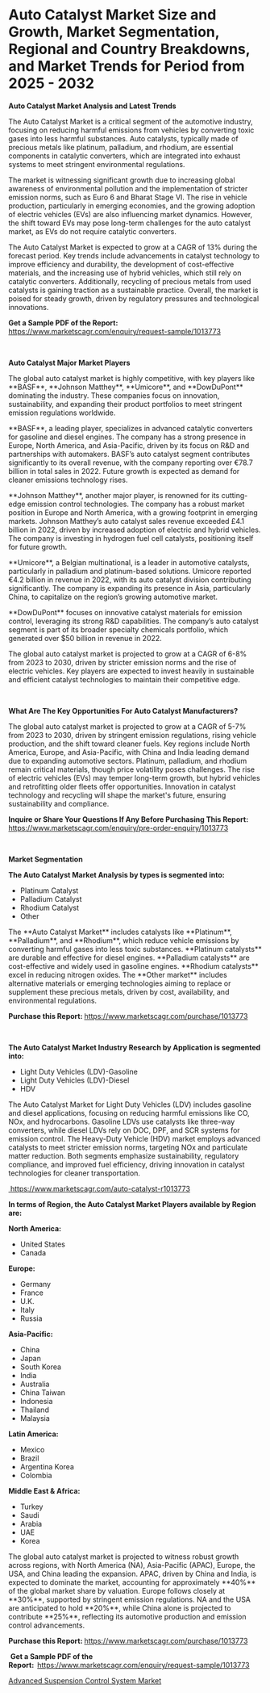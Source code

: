 <p><h1>Auto Catalyst Market Size and Growth, Market Segmentation, Regional and Country Breakdowns, and Market Trends for Period from 2025 -  2032</h1></p><p><strong>Auto Catalyst Market Analysis and Latest Trends</strong></p>
<p><p>The Auto Catalyst Market is a critical segment of the automotive industry, focusing on reducing harmful emissions from vehicles by converting toxic gases into less harmful substances. Auto catalysts, typically made of precious metals like platinum, palladium, and rhodium, are essential components in catalytic converters, which are integrated into exhaust systems to meet stringent environmental regulations.</p><p>The market is witnessing significant growth due to increasing global awareness of environmental pollution and the implementation of stricter emission norms, such as Euro 6 and Bharat Stage VI. The rise in vehicle production, particularly in emerging economies, and the growing adoption of electric vehicles (EVs) are also influencing market dynamics. However, the shift toward EVs may pose long-term challenges for the auto catalyst market, as EVs do not require catalytic converters.</p><p>The Auto Catalyst Market is expected to grow at a CAGR of 13% during the forecast period. Key trends include advancements in catalyst technology to improve efficiency and durability, the development of cost-effective materials, and the increasing use of hybrid vehicles, which still rely on catalytic converters. Additionally, recycling of precious metals from used catalysts is gaining traction as a sustainable practice. Overall, the market is poised for steady growth, driven by regulatory pressures and technological innovations.</p></p>
<p><strong>Get a Sample PDF of the Report:&nbsp;</strong> <a href="https://www.marketscagr.com/enquiry/request-sample/1013773?utm_campaign=1789&utm_medium=2&utm_source=Github&utm_content=ia&utm_term=22012025&utm_id=auto-catalyst">https://www.marketscagr.com/enquiry/request-sample/1013773</a></p>
<p>&nbsp;</p>
<p><strong>Auto Catalyst Major Market Players</strong></p>
<p><p>The global auto catalyst market is highly competitive, with key players like **BASF**, **Johnson Matthey**, **Umicore**, and **DowDuPont** dominating the industry. These companies focus on innovation, sustainability, and expanding their product portfolios to meet stringent emission regulations worldwide.</p><p>**BASF**, a leading player, specializes in advanced catalytic converters for gasoline and diesel engines. The company has a strong presence in Europe, North America, and Asia-Pacific, driven by its focus on R&D and partnerships with automakers. BASF’s auto catalyst segment contributes significantly to its overall revenue, with the company reporting over €78.7 billion in total sales in 2022. Future growth is expected as demand for cleaner emissions technology rises.</p><p>**Johnson Matthey**, another major player, is renowned for its cutting-edge emission control technologies. The company has a robust market position in Europe and North America, with a growing footprint in emerging markets. Johnson Matthey’s auto catalyst sales revenue exceeded £4.1 billion in 2022, driven by increased adoption of electric and hybrid vehicles. The company is investing in hydrogen fuel cell catalysts, positioning itself for future growth.</p><p>**Umicore**, a Belgian multinational, is a leader in automotive catalysts, particularly in palladium and platinum-based solutions. Umicore reported €4.2 billion in revenue in 2022, with its auto catalyst division contributing significantly. The company is expanding its presence in Asia, particularly China, to capitalize on the region’s growing automotive market.</p><p>**DowDuPont** focuses on innovative catalyst materials for emission control, leveraging its strong R&D capabilities. The company’s auto catalyst segment is part of its broader specialty chemicals portfolio, which generated over $50 billion in revenue in 2022.</p><p>The global auto catalyst market is projected to grow at a CAGR of 6-8% from 2023 to 2030, driven by stricter emission norms and the rise of electric vehicles. Key players are expected to invest heavily in sustainable and efficient catalyst technologies to maintain their competitive edge.</p></p>
<p>&nbsp;</p>
<p><strong>What Are The Key Opportunities For Auto Catalyst Manufacturers?</strong></p>
<p><p>The global auto catalyst market is projected to grow at a CAGR of 5-7% from 2023 to 2030, driven by stringent emission regulations, rising vehicle production, and the shift toward cleaner fuels. Key regions include North America, Europe, and Asia-Pacific, with China and India leading demand due to expanding automotive sectors. Platinum, palladium, and rhodium remain critical materials, though price volatility poses challenges. The rise of electric vehicles (EVs) may temper long-term growth, but hybrid vehicles and retrofitting older fleets offer opportunities. Innovation in catalyst technology and recycling will shape the market's future, ensuring sustainability and compliance.</p></p>
<p><strong>Inquire or Share Your Questions If Any Before Purchasing This Report:</strong> <a href="https://www.marketscagr.com/enquiry/pre-order-enquiry/1013773?utm_campaign=1789&utm_medium=2&utm_source=Github&utm_content=ia&utm_term=22012025&utm_id=auto-catalyst">https://www.marketscagr.com/enquiry/pre-order-enquiry/1013773</a></p>
<p>&nbsp;</p>
<p><strong>Market Segmentation</strong></p>
<p><strong>The Auto Catalyst Market Analysis by types is segmented into:</strong></p>
<p><ul><li>Platinum Catalyst</li><li>Palladium Catalyst</li><li>Rhodium Catalyst</li><li>Other</li></ul></p>
<p><p>The **Auto Catalyst Market** includes catalysts like **Platinum**, **Palladium**, and **Rhodium**, which reduce vehicle emissions by converting harmful gases into less toxic substances. **Platinum catalysts** are durable and effective for diesel engines. **Palladium catalysts** are cost-effective and widely used in gasoline engines. **Rhodium catalysts** excel in reducing nitrogen oxides. The **Other market** includes alternative materials or emerging technologies aiming to replace or supplement these precious metals, driven by cost, availability, and environmental regulations.</p></p>
<p><strong>Purchase this Report:&nbsp;</strong><a href="https://www.marketscagr.com/purchase/1013773?utm_campaign=1789&utm_medium=2&utm_source=Github&utm_content=ia&utm_term=22012025&utm_id=auto-catalyst">https://www.marketscagr.com/purchase/1013773</a></p>
<p>&nbsp;</p>
<p><strong>The Auto Catalyst Market Industry Research by Application is segmented into:</strong></p>
<p><ul><li>Light Duty Vehicles (LDV)-Gasoline</li><li>Light Duty Vehicles (LDV)-Diesel</li><li>HDV</li></ul></p>
<p><p>The Auto Catalyst Market for Light Duty Vehicles (LDV) includes gasoline and diesel applications, focusing on reducing harmful emissions like CO, NOx, and hydrocarbons. Gasoline LDVs use catalysts like three-way converters, while diesel LDVs rely on DOC, DPF, and SCR systems for emission control. The Heavy-Duty Vehicle (HDV) market employs advanced catalysts to meet stricter emission norms, targeting NOx and particulate matter reduction. Both segments emphasize sustainability, regulatory compliance, and improved fuel efficiency, driving innovation in catalyst technologies for cleaner transportation.</p></p>
<p><a href="https://www.marketscagr.com/auto-catalyst-r1013773?utm_campaign=1789&utm_medium=2&utm_source=Github&utm_content=ia&utm_term=22012025&utm_id=auto-catalyst">&nbsp;https://www.marketscagr.com/auto-catalyst-r1013773</a></p>
<p><strong>In terms of Region, the Auto Catalyst Market Players available by Region are:</strong></p>
<p>
    <p> <strong> North America: </strong>
        <ul>
            <li>United States</li>
            <li>Canada</li>
        </ul>
        </p> 
    <p> <strong> Europe: </strong>
        <ul>
            <li>Germany</li>
            <li>France</li>
            <li>U.K.</li>
            <li>Italy</li>
            <li>Russia</li>
        </ul>
        </p> 
    <p> <strong> Asia-Pacific: </strong>
        <ul>
            <li>China</li>
            <li>Japan</li>
            <li>South Korea</li>
            <li>India</li>
            <li>Australia</li>
            <li>China Taiwan</li>
            <li>Indonesia</li>
            <li>Thailand</li>
            <li>Malaysia</li>
        </ul>
        </p> 
    <p> <strong> Latin America: </strong>
        <ul>
            <li>Mexico</li>
            <li>Brazil</li>
            <li>Argentina Korea</li>
            <li>Colombia</li>
        </ul>
        </p> 
    <p> <strong> Middle East & Africa: </strong>
        <ul>
            <li>Turkey</li>
            <li>Saudi</li>
            <li>Arabia</li>
            <li>UAE</li>
            <li>Korea</li>
        </ul>
    </p>
    </p>
<p><p>The global auto catalyst market is projected to witness robust growth across regions, with North America (NA), Asia-Pacific (APAC), Europe, the USA, and China leading the expansion. APAC, driven by China and India, is expected to dominate the market, accounting for approximately **40%** of the global market share by valuation. Europe follows closely at **30%**, supported by stringent emission regulations. NA and the USA are anticipated to hold **20%**, while China alone is projected to contribute **25%**, reflecting its automotive production and emission control advancements.</p></p>
<p><strong>Purchase this Report: </strong><a href="https://www.marketscagr.com/purchase/1013773?utm_campaign=1789&utm_medium=2&utm_source=Github&utm_content=ia&utm_term=22012025&utm_id=auto-catalyst">https://www.marketscagr.com/purchase/1013773</a></p>
<p>&nbsp;<strong>Get a Sample PDF of the Report:&nbsp;&nbsp;</strong><a href="https://www.marketscagr.com/enquiry/request-sample/1013773?utm_campaign=1789&utm_medium=2&utm_source=Github&utm_content=ia&utm_term=22012025&utm_id=auto-catalyst">https://www.marketscagr.com/enquiry/request-sample/1013773</a></p>
<p><strong></strong></p>
<p><p><a href="https://github.com/mookiesville/Market-Research-Report-List-1/blob/main/advanced-suspension-control-system-market.md?utm_campaign=1789&utm_medium=2&utm_source=Github&utm_content=ia&utm_term=22012025&utm_id=auto-catalyst">Advanced Suspension Control System Market</a></p></p>